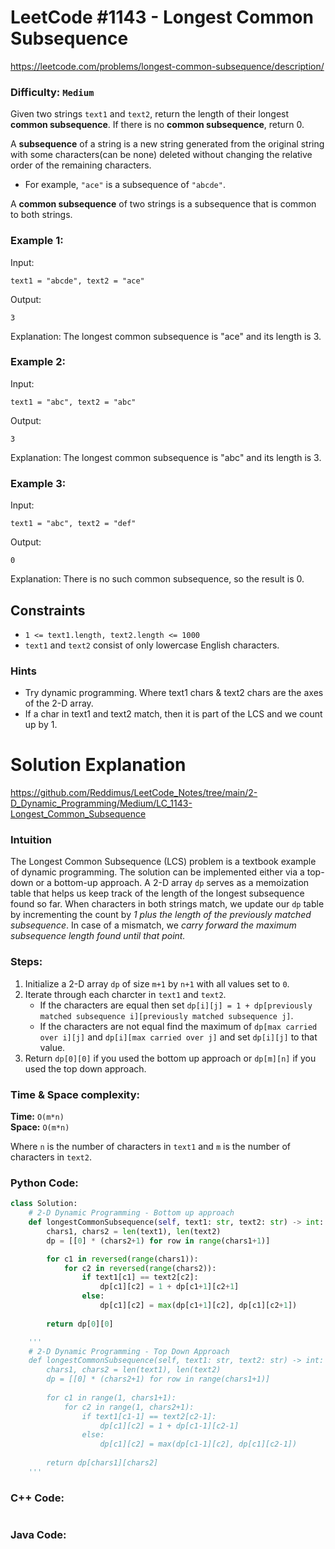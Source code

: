 # LeetCode #1143 - Longest Common Subsequence

https://leetcode.com/problems/longest-common-subsequence/description/

### Difficulty: `Medium`

Given two strings `text1` and `text2`, return the length of their longest **common subsequence**. If there is no **common subsequence**, return 0.

A **subsequence** of a string is a new string generated from the original string with some characters(can be none) deleted without changing the relative order of the remaining characters.

* For example, `"ace"` is a subsequence of `"abcde"`.

A **common subsequence** of two strings is a subsequence that is common to both strings.

### Example 1:
Input: 
```
text1 = "abcde", text2 = "ace"
```
Output: 
```
3
```
Explanation: The longest common subsequence is "ace" and its length is 3.

### Example 2:
Input: 
```
text1 = "abc", text2 = "abc"
```
Output: 
```
3
```
Explanation: The longest common subsequence is "abc" and its length is 3.

### Example 3:
Input: 
```
text1 = "abc", text2 = "def"
```
Output: 
```
0
```
Explanation: There is no such common subsequence, so the result is 0.

## Constraints

* `1 <= text1.length, text2.length <= 1000`
* `text1` and `text2` consist of only lowercase English characters.

### Hints
- Try dynamic programming. Where text1 chars & text2 chars are the axes of the 2-D array.
- If a char in text1 and text2 match, then it is part of the LCS and we count up by 1.

# Solution Explanation

https://github.com/Reddimus/LeetCode_Notes/tree/main/2-D_Dynamic_Programming/Medium/LC_1143-Longest_Common_Subsequence

### Intuition
The Longest Common Subsequence (LCS) problem is a textbook example of dynamic programming. The solution can be implemented either via a top-down or a bottom-up approach. A 2-D array `dp` serves as a memoization table that helps us keep track of the length of the longest subsequence found so far. When characters in both strings match, we update our `dp` table by incrementing the count by *1 plus the length of the previously matched subsequence*. In case of a mismatch, we *carry forward the maximum subsequence length found until that point.*

### Steps:
1. Initialize a 2-D array `dp` of size `m+1` by `n+1` with all values set to `0`.
2. Iterate through each charcter in `text1` and `text2`.
    - If the characters are equal then set `dp[i][j] = 1 + dp[previously matched subsequence i][previously matched subsequence j]`.
    - If the characters are not equal find the maximum of `dp[max carried over i][j]` and `dp[i][max carried over j]` and set `dp[i][j]` to that value.
3. Return `dp[0][0]` if you used the bottom up approach or `dp[m][n]` if you used the top down approach.

### Time & Space complexity:
**Time:** `O(m*n)`  
**Space:** `O(m*n)`  

Where `n` is the number of characters in `text1` and `m` is the number of characters in `text2`.

### Python Code:
```python
class Solution:
    # 2-D Dynamic Programming - Bottom up approach
    def longestCommonSubsequence(self, text1: str, text2: str) -> int:
        chars1, chars2 = len(text1), len(text2)
        dp = [[0] * (chars2+1) for row in range(chars1+1)]

        for c1 in reversed(range(chars1)):
            for c2 in reversed(range(chars2)):
                if text1[c1] == text2[c2]:
                    dp[c1][c2] = 1 + dp[c1+1][c2+1]
                else:
                    dp[c1][c2] = max(dp[c1+1][c2], dp[c1][c2+1])
        
        return dp[0][0]

    '''
    # 2-D Dynamic Programming - Top Down Approach
    def longestCommonSubsequence(self, text1: str, text2: str) -> int:
        chars1, chars2 = len(text1), len(text2)
        dp = [[0] * (chars2+1) for row in range(chars1+1)]
        
        for c1 in range(1, chars1+1):
            for c2 in range(1, chars2+1):
                if text1[c1-1] == text2[c2-1]:
                    dp[c1][c2] = 1 + dp[c1-1][c2-1]
                else:
                    dp[c1][c2] = max(dp[c1-1][c2], dp[c1][c2-1])
        
        return dp[chars1][chars2]
    '''
```

### C++ Code:
```cpp
```

### Java Code:
```java
```